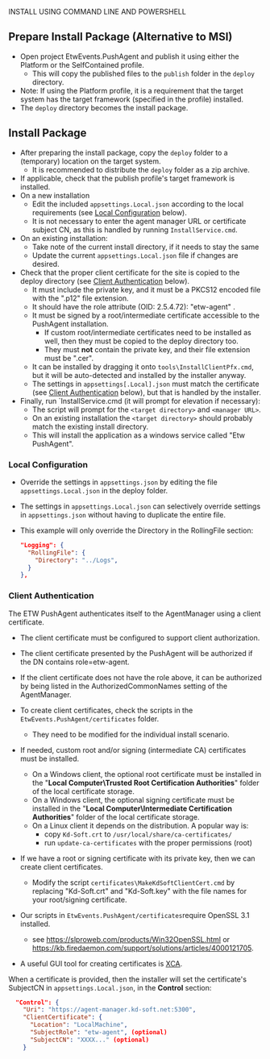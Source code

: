 INSTALL USING COMMAND LINE AND POWERSHELL

## Prepare Install Package (Alternative to MSI)

- Open project EtwEvents.PushAgent and publish it using either the Platform or the SelfContained profile.
  - This will copy the published files to the `publish` folder in the `deploy` directory.
- Note: If using the Platform profile, it is a requirement that the target system has the target framework (specified in the profile) installed.
- The `deploy` directory becomes the install package.

## Install Package

- After preparing the install package, copy the `deploy` folder to a (temporary) location on the target system.
  - It is recommended to distribute the `deploy` folder as a zip archive.
- If applicable, check that the publish profile's target framework is installed.
- On a new installation
  - Edit the included `appsettings.Local.json` according to the local requirements (see [Local Configuration](#local-configuration) below).
  - It is not necessary to enter the agent manager URL or certificate subject CN, as this is handled by running `InstallService.cmd`.
- On an existing installation:
  - Take note of the current install directory, if it needs to stay the same
  - Update the current `appsettings.Local.json` file if changes are desired.
- Check that the proper client certificate for the site is copied to the deploy directory (see [Client Authentication](#client-authentication) below).
  - It must include the private key, and it must be a PKCS12 encoded file with the ".p12" file extension.
  - It should have the role attribute (OID: 2.5.4.72): "etw-agent" .
  - It must be signed by a root/intermediate certificate accessible to the PushAgent installation.
    - If custom root/intermediate certificates need to be installed as well, then they must be copied to the deploy directory too.
    - They must **not** contain the private key, and their file extension must be ".cer".
  - It can be installed by dragging it onto `tools\InstallClientPfx.cmd`, but it will be auto-detected and installed by the installer anyway.
  - The settings in `appsettings[.Local].json` must match the certificate (see [Client Authentication](#client-authentication) below), 
    but that is handled by the installer.
- Finally, run `InstallService.cmd (it will prompt for elevation if necessary):
  - The script will prompt for the `<target directory>` and `<manager URL>`.
  - On an existing installation the `<target directory>` should probably match the existing install directory.
  - This will install the application as a windows service called "Etw PushAgent".

### Local Configuration

- Override the settings in `appsettings.json` by editing the file `appsettings.Local.json` in the deploy folder.

- The settings in `appsettings.Local.json` can selectively override settings in `appsettings.json` without having to duplicate the entire file.

- This example will only override the Directory in the RollingFile section:
  
  ```json
  "Logging": {
    "RollingFile": {
      "Directory": "../Logs",
    }
  },
  ```

### Client Authentication

The ETW PushAgent authenticates itself to the AgentManager using a client certificate.
- The client certificate must be configured to support client authorization.
- The client certificate presented by the PushAgent will be authorized if the DN contains role=etw-agent.
- If the client certificate does not have the role above, it can be authorized by being listed in the AuthorizedCommonNames setting of the AgentManager.
- To create client certificates, check the scripts in the `EtwEvents.PushAgent/certificates` folder.
  - They need to be modified for the individual install scenario.

- If needed, custom root and/or signing (intermediate CA) certificates must be installed.
  - On a Windows client, the optional root certificate must be installed in the "**Local Computer\Trusted Root Certification Authorities**" folder of the local certificate storage.
  - On a Windows client, the optional signing certificate must be installed in the "**Local Computer\Intermediate Certification Authorities**" folder of the local certificate storage.
  - On a Linux client it depends on the distribution. A popular way is:
    - copy `Kd-Soft.crt` to `/usr/local/share/ca-certificates/`
    - run `update-ca-certificates` with the proper permissions (root)
- If we have a root or signing certificate with its private key, then we can create client certificates.
  - Modify the script `certificates\MakeKdSoftClientCert.cmd` by replacing "Kd-Soft.crt" and "Kd-Soft.key" with the file names for your root/signing certificate.

- Our scripts in `EtwEvents.PushAgent/certificates`require OpenSSL 3.1 installed.
  - see https://slproweb.com/products/Win32OpenSSL.html or https://kb.firedaemon.com/support/solutions/articles/4000121705.
- A useful GUI tool for creating certificates is [XCA](https://www.hohnstaedt.de/xca/).

When a certificate is provided, then the installer will set the certificate's SubjectCN in `appsettings.Local.json`, in the **Control** section:

```json
  "Control": {
    "Uri": "https://agent-manager.kd-soft.net:5300",
    "ClientCertificate": {
      "Location": "LocalMachine",
      "SubjectRole": "etw-agent", (optional)
      "SubjectCN": "XXXX..." (optional)
    }
```
